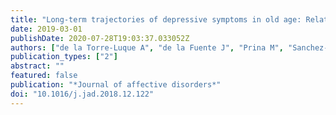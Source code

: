 ```yaml
---
title: "Long-term trajectories of depressive symptoms in old age: Relationships with sociodemographic and health-related factors."
date: 2019-03-01
publishDate: 2020-07-28T19:03:37.033052Z
authors: ["de la Torre-Luque A", "de la Fuente J", "Prina M", "Sanchez-Niubo A", "Haro JM", "Ayuso-Mateos JL"]
publication_types: ["2"]
abstract: ""
featured: false
publication: "*Journal of affective disorders*"
doi: "10.1016/j.jad.2018.12.122"
---
```


